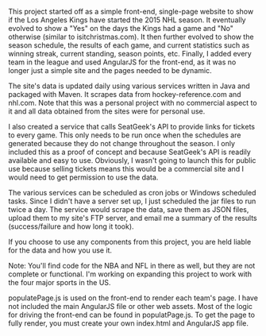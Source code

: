 This project started off as a simple front-end, single-page website to show if the Los Angeles Kings have started the 2015 NHL season. It eventually evolved to show a "Yes" on the days the Kings had a game and "No" otherwise (similar to isitchristmas.com). It then further evolved to show the season schedule, the results of each game, and current statistics such as winning streak, current standing, season points, etc. Finally, I added every team in the league and used AngularJS for the front-end, as it was no longer just a simple site and the pages needed to be dynamic.

The site's data is updated daily using various services written in Java and packaged with Maven. It scrapes data from hockey-reference.com and nhl.com. Note that this was a personal project with no commercial aspect to it and all data obtained from the sites were for personal use.

I also created a service that calls SeatGeek's API to provide links for tickets to every game. This only needs to be run once when the schedules are generated because they do not change throughout the season. I only included this as a proof of concept and because SeatGeek's API is readily available and easy to use. Obviously, I wasn't going to launch this for public use because selling tickets means this would be a commercial site and I would need to get permission to use the data.

The various services can be scheduled as cron jobs or Windows scheduled tasks. Since I didn't have a server set up, I just scheduled the jar files to run twice a day. The service would scrape the data, save them as JSON files, upload them to my site's FTP server, and email me a summary of the results (success/failure and how long it took).

If you choose to use any components from this project, you are held liable for the data and how you use it.

Note: You'll find code for the NBA and NFL in there as well, but they are not complete or functional. I'm working on expanding this project to work with the four major sports in the US.

populatePage.js is used on the front-end to render each team's page. I have not included the main AngularJS file or other web assets. Most of the logic for driving the front-end can be found in populatPage.js. To get the page to fully render, you must create your own index.html and AngularJS app file.
